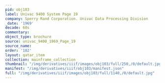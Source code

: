 ```yaml
---
pid: obj103
label: Univac 9400 System Page 19
company: Sperry Rand Corporation. Univac Data Processing Division
_date: '1969'
decade: 60s
commentary:
object_type: brochure
source: univac_9400_1969_Page_19
source_name:
order: '102'
layout: qatar_item
collection: mainframe_collection
thumbnail: "/img/derivatives/iiif/images/obj103/full/250,/0/default.jpg"
manifest: "/img/derivatives/iiif/obj103/manifest.json"
full: "/img/derivatives/iiif/images/obj103/full/1140,/0/default.jpg"
---
```

